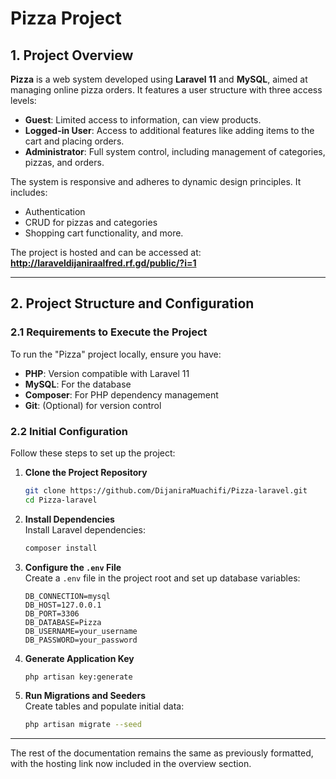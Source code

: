 # Pizza Project 

## 1. Project Overview
**Pizza** is a web system developed using **Laravel 11** and **MySQL**, aimed at managing online pizza orders. It features a user structure with three access levels:
- **Guest**: Limited access to information, can view products.
- **Logged-in User**: Access to additional features like adding items to the cart and placing orders.
- **Administrator**: Full system control, including management of categories, pizzas, and orders.

The system is responsive and adheres to dynamic design principles. It includes:
- Authentication
- CRUD for pizzas and categories
- Shopping cart functionality, and more.

The project is hosted and can be accessed at: **http://laraveldijaniraalfred.rf.gd/public/?i=1**

---

## 2. Project Structure and Configuration

### 2.1 Requirements to Execute the Project
To run the "Pizza" project locally, ensure you have:
- **PHP**: Version compatible with Laravel 11
- **MySQL**: For the database
- **Composer**: For PHP dependency management
- **Git**: (Optional) for version control

### 2.2 Initial Configuration
Follow these steps to set up the project:

1. **Clone the Project Repository**
   ```bash
   git clone https://github.com/DijaniraMuachifi/Pizza-laravel.git
   cd Pizza-laravel
   ```

2. **Install Dependencies**  
   Install Laravel dependencies:
   ```bash
   composer install
   ```

3. **Configure the `.env` File**  
   Create a `.env` file in the project root and set up database variables:
   ```env
   DB_CONNECTION=mysql
   DB_HOST=127.0.0.1
   DB_PORT=3306
   DB_DATABASE=Pizza
   DB_USERNAME=your_username
   DB_PASSWORD=your_password
   ```

4. **Generate Application Key**
   ```bash
   php artisan key:generate
   ```

5. **Run Migrations and Seeders**  
   Create tables and populate initial data:
   ```bash
   php artisan migrate --seed
   ```

---

The rest of the documentation remains the same as previously formatted, with the hosting link now included in the overview section.
